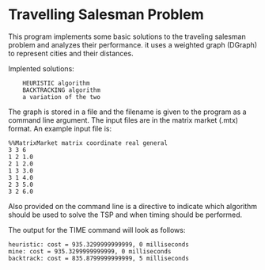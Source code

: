 # Travelling Salesman Problem
This program implements some basic solutions to the traveling salesman problem
and analyzes their performance. it uses a weighted graph (DGraph) to represent 
cities and their distances.

Implented solutions:
```
    HEURISTIC algorithm
    BACKTRACKING algorithm
    a variation of the two
```

The graph is stored in a file and the filename is given to the program as a
command line argument. The input files are in the matrix market (.mtx) format. 
An example input file is:
```
%%MatrixMarket matrix coordinate real general
3 3 6
1 2 1.0
2 1 2.0
1 3 3.0
3 1 4.0
2 3 5.0
3 2 6.0
```
Also provided on the command line is a directive to indicate which algorithm should be used to
solve the TSP and when timing should be performed.

The output for the TIME command will look as follows:
```
heuristic: cost = 935.3299999999999, 0 milliseconds
mine: cost = 935.3299999999999, 0 milliseconds
backtrack: cost = 835.8799999999999, 5 milliseconds
```

